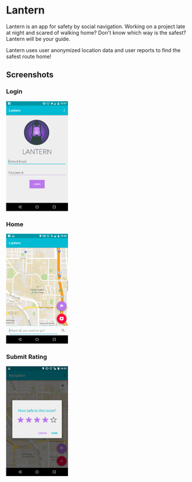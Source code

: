 # Lantern

Lantern is an app for safety by social navigation. Working on a project late at night and scared of walking home? Don't know which way is the safest? Lantern will be your guide. 

Lantern uses user anonymized location data and user reports to find the safest route home!

## Screenshots

### Login

<img src="https://github.com/stoutch/Lantern/blob/readme/Screenshot_2015-04-20-15-57-54.png" height=300>

### Home

<img src="https://github.com/stoutch/Lantern/blob/readme/Screenshot_2015-04-20-15-58-01.png" height=300>

### Submit Rating

<img src="https://github.com/stoutch/Lantern/blob/readme/Screenshot_2015-04-10-16-53-58.png" height=300>




